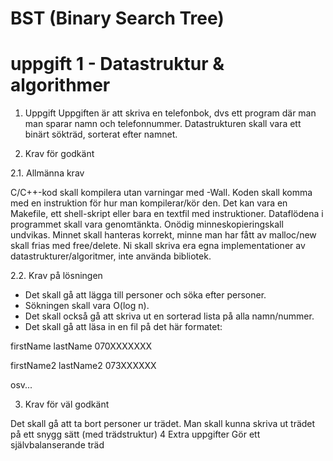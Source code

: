 # BST (Binary Search Tree)
# uppgift 1 - Datastruktur & algorithmer

1. Uppgift
Uppgiften är att skriva en telefonbok, dvs ett program där man man sparar
namn och telefonnummer. Datastrukturen skall vara ett binärt sökträd, sorterat
efter namnet.

2. Krav för godkänt

  2.1. Allmänna krav
 
C/C++-kod skall kompilera utan varningar med -Wall.
Koden skall komma med en instruktion för hur man kompilerar/kör den. Det
kan vara en Makefile, ett shell-skript eller bara en textfil med instruktioner.
Dataflödena i programmet skall vara genomtänkta. Onödig minneskopieringskall undvikas.
Minnet skall hanteras korrekt, minne man har fått av malloc/new skall frias med free/delete.
Ni skall skriva era egna implementationer av datastrukturer/algoritmer, inte använda bibliotek.

2.2. Krav på lösningen

- Det skall gå att lägga till personer och söka efter personer. 
- Sökningen skall vara O(log n). 
- Det skall också gå att skriva ut en sorterad lista på alla namn/nummer. 
- Det skall gå att läsa in en fil på det här formatet:


firstName lastName
070XXXXXXX

firstName2 lastName2
073XXXXXX

osv...


3. Krav för väl godkänt

Det skall gå att ta bort personer ur trädet. Man skall kunna skriva ut trädet
på ett snygg sätt (med trädstruktur)
4 Extra uppgifter
Gör ett självbalanserande träd
